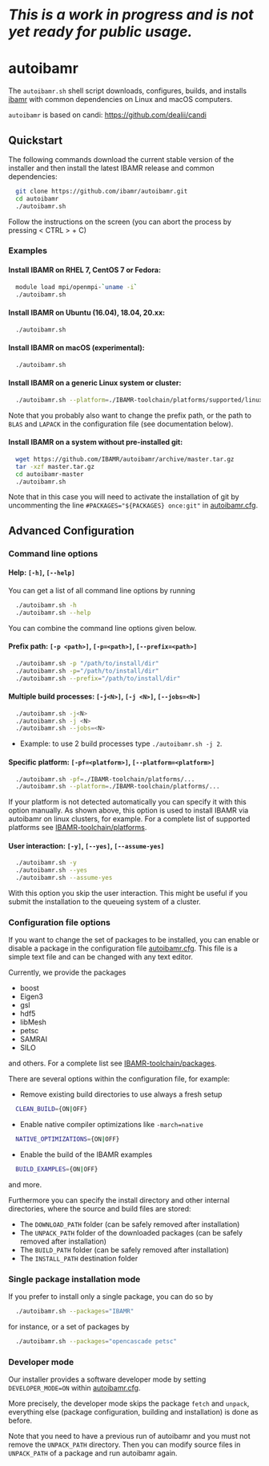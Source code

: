 # *This is a work in progress and is not yet ready for public usage.*

autoibamr
=========

The ``autoibamr.sh`` shell script downloads, configures, builds, and installs
[ibamr](https://ibamr.github.io) with common dependencies on
Linux and macOS computers.

`autoibamr` is based on candi: https://github.com/dealii/candi

Quickstart
----

The following commands download the current stable version of the installer and
then install the latest IBAMR release and common dependencies:

```bash
  git clone https://github.com/ibamr/autoibamr.git
  cd autoibamr
  ./autoibamr.sh
```

Follow the instructions on the screen
(you can abort the process by pressing < CTRL > + C)


### Examples

#### Install IBAMR on RHEL 7, CentOS 7 or Fedora:
```bash
  module load mpi/openmpi-`uname -i`
  ./autoibamr.sh
```

#### Install IBAMR on Ubuntu (16.04), 18.04, 20.xx:
```bash
  ./autoibamr.sh
```

#### Install IBAMR on macOS (experimental):
```bash
  ./autoibamr.sh
```

#### Install IBAMR on a generic Linux system or cluster:
```bash
  ./autoibamr.sh --platform=./IBAMR-toolchain/platforms/supported/linux_cluster.platform
```

Note that you probably also want to change the prefix path, or 
the path to ``BLAS`` and ``LAPACK`` in the configuration file
(see documentation below).

#### Install IBAMR on a system without pre-installed git:

```bash
  wget https://github.com/IBAMR/autoibamr/archive/master.tar.gz
  tar -xzf master.tar.gz
  cd autoibamr-master
  ./autoibamr.sh
```

Note that in this case you will need to activate the installation of git by
uncommenting the line `#PACKAGES="${PACKAGES} once:git"` in
[autoibamr.cfg](autoibamr.cfg).



Advanced Configuration
----

### Command line options

#### Help: ``[-h]``, ``[--help]``
You can get a list of all command line options by running
```bash
  ./autoibamr.sh -h
  ./autoibamr.sh --help
```

You can combine the command line options given below.

#### Prefix path: ``[-p <path>]``, ``[-p=<path>]``, ``[--prefix=<path>]``
```bash
  ./autoibamr.sh -p "/path/to/install/dir"
  ./autoibamr.sh -p="/path/to/install/dir"
  ./autoibamr.sh --prefix="/path/to/install/dir"
```

#### Multiple build processes: ``[-j<N>]``, ``[-j <N>]``, ``[--jobs=<N>]``
```bash
  ./autoibamr.sh -j<N>
  ./autoibamr.sh -j <N>
  ./autoibamr.sh --jobs=<N>
```

* Example: to use 2 build processes type ``./autoibamr.sh -j 2``.

#### Specific platform: ``[-pf=<platform>]``, ``[--platform=<platform>]``
```bash
  ./autoibamr.sh -pf=./IBAMR-toolchain/platforms/...
  ./autoibamr.sh --platform=./IBAMR-toolchain/platforms/...
```

If your platform is not detected automatically you can specify it with this
option manually. As shown above, this option is used to install IBAMR via
autoibamr on linux clusters, for example. For a complete list of supported platforms
see [IBAMR-toolchain/platforms](IBAMR-toolchain/platforms).

#### User interaction: ``[-y]``, ``[--yes]``, ``[--assume-yes]``
```bash
  ./autoibamr.sh -y
  ./autoibamr.sh --yes
  ./autoibamr.sh --assume-yes
```

With this option you skip the user interaction. This might be useful if you
submit the installation to the queueing system of a cluster.


### Configuration file options

If you want to change the set of packages to be installed,
you can enable or disable a package in the configuration file
[autoibamr.cfg](autoibamr.cfg).
This file is a simple text file and can be changed with any text editor.

Currently, we provide the packages

* boost
* Eigen3
* gsl
* hdf5
* libMesh
* petsc
* SAMRAI
* SILO

and others. For a complete list see
[IBAMR-toolchain/packages](IBAMR-toolchain/packages).

There are several options within the configuration file, for example:

* Remove existing build directories to use always a fresh setup
```bash
  CLEAN_BUILD={ON|OFF}
```

* Enable native compiler optimizations like ``-march=native``
```bash
  NATIVE_OPTIMIZATIONS={ON|OFF}
```

* Enable the build of the IBAMR examples
```bash
  BUILD_EXAMPLES={ON|OFF}
```

and more.

Furthermore you can specify the install directory and other internal
directories, where the source and build files are stored:
* The ``DOWNLOAD_PATH`` folder (can be safely removed after installation)
* The ``UNPACK_PATH`` folder of the downloaded packages (can be safely removed
  after installation)
* The ``BUILD_PATH`` folder (can be safely removed after installation)
* The ``INSTALL_PATH`` destination folder


### Single package installation mode

If you prefer to install only a single package, you can do so by
```bash
  ./autoibamr.sh --packages="IBAMR"
```
for instance, or a set of packages by
```bash
  ./autoibamr.sh --packages="opencascade petsc"
```

### Developer mode

Our installer provides a software developer mode by setting
``DEVELOPER_MODE=ON``
within [autoibamr.cfg](autoibamr.cfg).

More precisely, the developer mode skips the package ``fetch`` and ``unpack``,
everything else (package configuration, building and installation) is done
as before.

Note that you need to have a previous run of autoibamr and
you must not remove the ``UNPACK_PATH`` directory.
Then you can modify source files in ``UNPACK_PATH`` of a package and
run autoibamr again.
